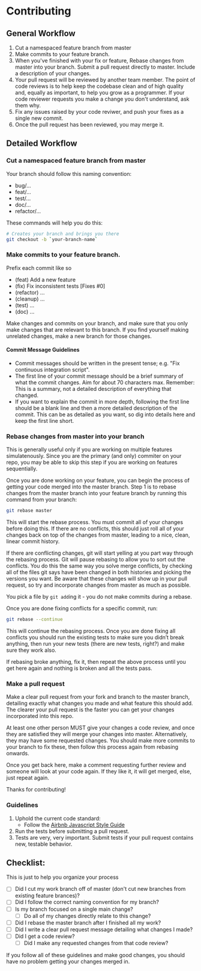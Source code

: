 # Contributing

## General Workflow

1. Cut a namespaced feature branch from master
1. Make commits to your feature branch.
1. When you've finished with your fix or feature, Rebase changes from master into your branch. Submit a pull request directly to master. Include a description of your changes.
1. Your pull request will be reviewed by another team member. The point of code reviews is to help keep the codebase clean and of high quality and, equally as important, to help you grow as a programmer. If your code reviewer requests you make a change you don't understand, ask them why.
1. Fix any issues raised by your code reviwer, and push your fixes as a single new commit.
1. Once the pull request has been reviewed, you may merge it.

## Detailed Workflow

### Cut a namespaced feature branch from master

Your branch should follow this naming convention:

* bug/...
* feat/...
* test/...
* doc/...
* refactor/...

These commands will help you do this:

```bash
# Creates your branch and brings you there
git checkout -b `your-branch-name`
```

### Make commits to your feature branch.

Prefix each commit like so

* (feat) Add a new feature
* (fix) Fix inconsistent tests [Fixes #0]
* (refactor) ...
* (cleanup) ...
* (test) ...
* (doc) ...

Make changes and commits on your branch, and make sure that you
only make changes that are relevant to this branch. If you find
yourself making unrelated changes, make a new branch for those
changes.

#### Commit Message Guidelines

* Commit messages should be written in the present tense; e.g. "Fix continuous integration script".
* The first line of your commit message should be a brief summary of what the commit changes. Aim for about 70 characters max. Remember: This is a summary, not a detailed description of everything that changed.
* If you want to explain the commit in more depth, following the first line should be a blank line and then a more detailed description of the commit. This can be as detailed as you want, so dig into details here and keep the first line short.

### Rebase changes from master into your branch

This is generally useful only if you are working on multiple features simulatenously. Since you are the primary (and only) commiter on your repo, you may be able to skip this step if you are working on features sequentially.

Once you are done working on your feature, you can begin the process of getting
your code merged into the master branch. Step 1 is to rebase
changes from the master branch into your feature branch by running this command
from your branch:

```bash
git rebase master
```

This will start the rebase process. You must commit all of your changes
before doing this. If there are no conflicts, this should just roll all
of your changes back on top of the changes from master, leading to a
nice, clean, linear commit history.

If there are conflicting changes, git will start yelling at you part way
through the rebasing process. Git will pause rebasing to allow you to sort
out the conflicts. You do this the same way you solve merge conflicts,
by checking all of the files git says have been changed in both histories
and picking the versions you want. Be aware that these changes will show
up in your pull request, so try and incorporate changes from master as much
as possible.

You pick a file by `git add`ing it - you do not make commits during a
rebase.

Once you are done fixing conflicts for a specific commit, run:

```bash
git rebase --continue
```

This will continue the rebasing process. Once you are done fixing all
conflicts you should run the existing tests to make sure you didn’t break
anything, then run your new tests (there are new tests, right?) and
make sure they work also.

If rebasing broke anything, fix it, then repeat the above process until
you get here again and nothing is broken and all the tests pass.

### Make a pull request

Make a clear pull request from your fork and branch to the master
branch, detailing exactly what changes you made and what feature this
should add. The clearer your pull request is the faster you can get
your changes incorporated into this repo.

At least one other person MUST give your changes a code review, and once
they are satisfied they will merge your changes into master. Alternatively,
they may have some requested changes. You should make more commits to your
branch to fix these, then follow this process again from rebasing onwards.

Once you get back here, make a comment requesting further review and
someone will look at your code again. If they like it, it will get merged,
else, just repeat again.

Thanks for contributing!

### Guidelines

1. Uphold the current code standard:
   * Follow the [Airbnb Javascript Style Guide](https://github.com/airbnb/javascript/blob/master/README.md)
1. Run the tests before submitting a pull request.
1. Tests are very, very important. Submit tests if your pull request contains
   new, testable behavior.

## Checklist:

This is just to help you organize your process

* [ ] Did I cut my work branch off of master (don't cut new branches from existing feature brances)?
* [ ] Did I follow the correct naming convention for my branch?
* [ ] Is my branch focused on a single main change?
  * [ ] Do all of my changes directly relate to this change?
* [ ] Did I rebase the master branch after I finished all my
      work?
* [ ] Did I write a clear pull request message detailing what changes I made?
* [ ] Did I get a code review?
  * [ ] Did I make any requested changes from that code review?

If you follow all of these guidelines and make good changes, you should have
no problem getting your changes merged in.

